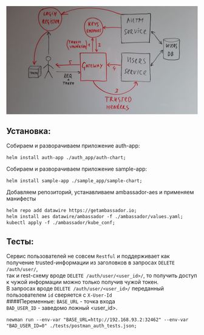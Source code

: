 ![Alt text](_doc/schema.png)
<br />

## Установка:  

Собираем и разворачиваем приложение auth-app:
```shell
helm install auth-app ./auth_app/auth-chart;
```

Собираем и разворачиваем приложение sample-app:
```shell
helm install sample-app ./sample_app/sample-chart;
```

Добавляем репозиторий, устанавливаем ambassador-aes и применяем манифесты
```shell
helm repo add datawire https://getambassador.io;
helm install aes datawire/ambassador -f ./ambassador/values.yaml;
kubectl apply -f ./ambassador/kube_conf;
```

## Тесты:
Cервис пользователей не совсем `Restful` и поддерживает как получение trusted-информации из заголовков в запросах `DELETE /auth/user/`,   
так и rest-схему вроде `DELETE /auth/user/<user_id>/`, то получить доступ к чужой информации можно только получив чужой токен.  
В запросах вроде `DELETE /auth/user/<user_id>/` переданный пользователем `id` сверяется с `X-User-Id`
<br>
####Переменные:
`BASE_URL` - точка входа  
`BAD_USER_ID` - заведомо ложный <user_id>.
<br>

```shell
newman run --env-var "BASE_URL=http://192.168.93.2:32462" --env-var "BAD_USER_ID=0" ./tests/postman_auth_tests.json;
```
